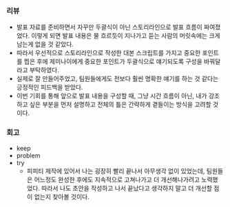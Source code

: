 ### 리뷰
- 발표 자료를 준비하면서 자꾸만 두괄식이 아닌 스토리라인으로 발표 흐름이 짜여졌었다. 이렇게 되면 발표 내용은 물 흐르듯이 지나가고 듣는 사람의 머릿속에는 크게 남는게 없을 것 같았다.
- 따라서 우선적으로 스토리라인으로 작성한 대본 스크립트를 가지고 중요한 포인트를 찝은 후에 제미나이에게 중요한 포인트가 두괄식으로 얘기되도록 구성을 바꿔달라고 부탁하였다.
- 실제로 잘 만들어주었고, 팀원들에게도 전보다 훨씬 명확한 얘기를 하는 것 같다는 긍정적인 피드백을 받았다.
- 이번 기회를 통해 앞으로 발표 내용을 구성할 때, 그냥 시간 흐름이 아닌, 내가 강조하고 싶은 부분을 먼저 설명하고 전체의 틀은 간략하게 곁들이는 방식을 고려할 것이다.

### 회고
- keep
- problem
- try
  - 피피티 제작에 있어서 나는 굉장히 빨리 끝나서 아무생각 없이 있었는데, 팀원들은 어느정도 완성한 후에도 지속적으로 고쳐나가고 더 개선해나가려고 노력했었다.
    따라서 나도 초안을 작성하고 나서 끝났다고 생각하지 말고 더 개선할 점이 없는지 찾아볼 것이다.
